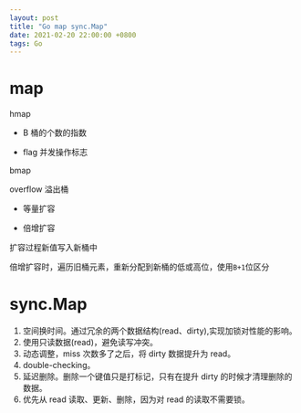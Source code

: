 ```yaml
---
layout: post
title: "Go map sync.Map"
date: 2021-02-20 22:00:00 +0800
tags: Go
---
```


# map

hmap

- B 桶的个数的指数

- flag 并发操作标志

bmap

overflow 溢出桶

- 等量扩容

- 倍增扩容

扩容过程新值写入新桶中

倍增扩容时，遍历旧桶元素，重新分配到新桶的低或高位，使用`B+1`位区分

# sync.Map

1. 空间换时间。通过冗余的两个数据结构(read、dirty),实现加锁对性能的影响。
2. 使用只读数据(read)，避免读写冲突。
3. 动态调整，miss 次数多了之后，将 dirty 数据提升为 read。
4. double-checking。
5. 延迟删除。删除一个键值只是打标记，只有在提升 dirty 的时候才清理删除的数据。
6. 优先从 read 读取、更新、删除，因为对 read 的读取不需要锁。
